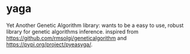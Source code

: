 # yaga
Yet Another Genetic Algorithm library: wants to be a easy to use, robust library for genetic algorithms inference.
inspired from https://github.com/rmsolgi/geneticalgorithm and https://pypi.org/project/pyeasyga/.
